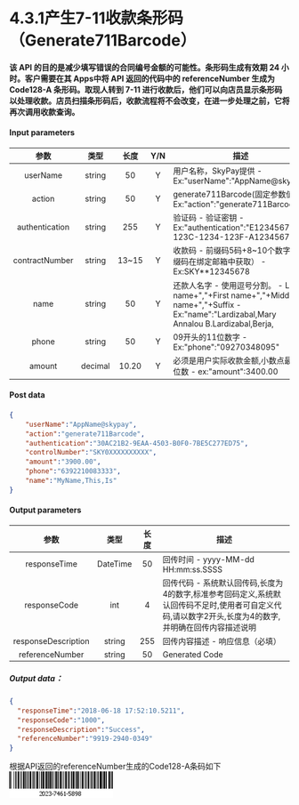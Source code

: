 # 4.3.1产生7-11收款条形码（Generate711Barcode）
#### 该 API 的目的是减少填写错误的合同编号金额的可能性。条形码生成有效期 24 小时。客户需要在其 Apps中将 API 返回的代码中的 referenceNumber 生成为 Code128-A 条形码。取现人转到 7-11 进行收款后，他们可以向店员显示条形码以处理收款。店员扫描条形码后，收款流程将不会改变，在进一步处理之前，它将再次调用收款查询。

#### Input parameters
| 参数                        |    类型     | 长度   |Y/N |描述|
| :-------------------------: | :-----------: |:-----:|:----:|--------------------------------|   
|userName|string|50|Y|用户名称，SkyPay提供 - Ex:"userName":"AppName@skypay"|
|action|string|50|Y|generate711Barcode(固定参数值) - Ex:"action":"generate711Barcode"|
|authentication|string |255|Y|验证码 - 验证密钥 - Ex:"authentication":"E1234567-123C-1234-123F-A12345670"|
|contractNumber|string|13~15|Y|收款码 - 前缀码5码+8~10个数字（前缀码在绑定邮箱中获取） - Ex:SKY**12345678|
|name |string |50|Y|还款人名字  - 使用逗号分割。  - Last name+","+First name+","+Middle name+","+Suffix - Ex:"name":"Lardizabal,Mary Annalou B.Lardizabal,Berja,|
|phone |string|50|Y|09开头的11位数字 - Ex:"phone":"09270348095"|
|amount |decimal|10.20|Y|必须是用户实际收款金额,小数点最高二位数 -  ex:"amount":3400.00|

#### Post data
```json
{
    "userName":"AppName@skypay",
    "action":"generate711Barcode",
    "authentication":"30AC21B2-9EAA-4503-B0F0-7BE5C277ED75",
    "controlNumber":"SKY0XXXXXXXXXX",
    "amount":"3900.00",
    "phone":"6392210083333",
    "name":"MyName,This,Is"
}
```

#### Output parameters
| 参数                        |    类型     | 长度    |描述|
| :-------------------------: | :-----------: |:-----:|--------------------------------|   
|responseTime |DateTime|50|回传时间 - yyyy-MM-dd HH:mm:ss.SSSS|
|responseCode  |int|4|回传代码 - 系统默认回传码,长度为4的数字,标准参考回码定义,系统默认回传码不足时,使用者可自定义代码,请以数字2开头,长度为4的数字,并明确在回传内容描述说明|
|responseDescription |string|255| 回传内容描述 - 响应信息（必填）|
|referenceNumber|string|50|Generated Code|

##### Output data：

```json
{
  "responseTime":"2018-06-18 17:52:10.5211",
  "responseCode":"1000",
  "responseDescription":"Success",
  "referenceNumber":"9919-2940-0349"
}
```

根据API返回的referenceNumber生成的Code128-A条码如下
![](../public/711条形码.png "Shiprock")





